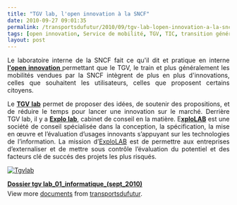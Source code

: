 ```yaml
---
title: "TGV lab, l'open innovation à la SNCF"
date: 2010-09-27 09:01:35
permalink: /transportsdufutur/2010/09/tgv-lab-lopen-innovation-a-la-sncf.html
tags: [open innovation, Service de mobilité, TGV, TIC, transition générationnelle]
layout: post
---
```


<p style="text-align: justify">Le laboratoire interne de la SNCF fait ce qu'il dit et pratique en interne <strong><a href="http://fr.wikipedia.org/wiki/Innovation_ouverte" target="_blank">l'open innovation </a></strong>permettant que le TGV, le train et plus généralement les mobilités vendues par la SNCF intègrent de plus en plus d'innovations, celles que souhaitent les utilisateurs, celles que proposent certains citoyens.</p> <p style="text-align: justify">Le <strong><a href="http://www.tgvlab.com/imaginetgv" target="_blank">TGV lab</a></strong> permet de proposer des idées, de soutenir des propositions, et de réduire le temps pour lancer une innovation sur le marché. Derrière TGV lab, il y a <strong><a href="http://blog.explolab.com/" target="_blank">Explo lab</a></strong>, cabinet de conseil en la matière. E<strong><a href="http://www.explolab.com/" title="ExploLab">xploLAB</a></strong> est une société de conseil spécialisée dans la conception, la spécification, la mise en œuvre et l’évaluation d’usages innovants s’appuyant sur les technologies de l’information. La mission d’<a href="http://www.explolab.com/" title="ExploLAB">ExploLAB</a> est de permettre aux entreprises d’externaliser et de mettre sous contrôle l’évaluation du potentiel et des facteurs clé de succés des projets les plus risqués.</p> <p style="text-align: justify"><a href="https://gabrielplassat.github.io/transportsdufutur/wp-content/uploads/sites/6/old/6a0120a66d2ad4970b013487be6946970c-pi.jpg"><img alt="Tgvlab" class="asset  asset-image at-xid-6a0120a66d2ad4970b013487be6946970c" src="/wp-content/uploads/sites/6/old/6a0120a66d2ad4970b013487be6946970c-500wi.jpg" style="margin-left: auto;margin-right: auto" title="Tgvlab" /></a>   </p>  <!--more-->   <div id="__ss_5294698" style="width: 477px"><strong style="margin: 12px 0 4px"><a href="http://www.slideshare.net/transportsdufutur/dossier-tgv-lab01informatiquesept2010" title="Dossier tgv lab_01_informatique_(sept_2010)">Dossier tgv lab_01_informatique_(sept_2010)</a></strong>        <div style="padding: 5px 0 12px">View more <a href="http://www.slideshare.net/">documents</a> from <a href="http://www.slideshare.net/transportsdufutur">transportsdufutur</a>.</div> </div>
